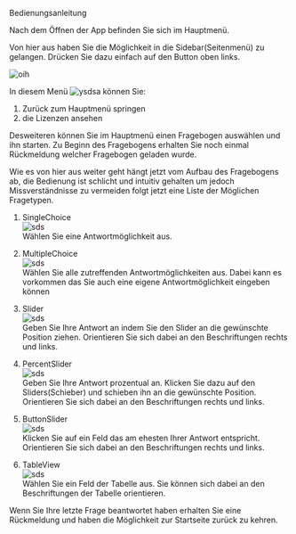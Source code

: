 Bedienungsanleitung

Nach dem Öffnen der App befinden Sie sich im Hauptmenü.

Von hier aus haben Sie die Möglichkeit in die Sidebar(Seitenmenü) zu gelangen. Drücken Sie dazu einfach auf den Button oben links. 

![oih](img/hamburger_menu.png)

In diesem Menü ![ysdsa](img/sidebar.PNG) können Sie: 

1.  Zurück zum Hauptmenü springen
2.  die Lizenzen ansehen

Desweiteren können Sie im Hauptmenü einen Fragebogen auswählen und ihn starten. Zu Beginn des Fragebogens erhalten Sie noch einmal Rückmeldung welcher Fragebogen geladen wurde.

Wie es von hier aus weiter geht hängt jetzt vom Aufbau des Fragebogens ab, die Bedienung ist schlicht und intuitiv gehalten um jedoch Missverständnisse zu vermeiden folgt jetzt eine Liste der Möglichen Fragetypen.

1. SingleChoice     
    ![sds](img/singlechoice.PNG)       
    Wählen Sie eine Antwortmöglichkeit aus.

2. MultipleChoice   
    ![sds](img/multiple_choice.PNG)   
    Wählen Sie alle zutreffenden Antwortmöglichkeiten aus. Dabei kann es vorkommen das Sie auch eine eigene Antwortmöglichkeit eingeben können

3. Slider   
    ![sds](img/normal_slider.PNG)   
    Geben Sie Ihre Antwort an indem Sie den Slider an die gewünschte Position ziehen. Orientieren Sie sich dabei an den Beschriftungen rechts und links.

4. PercentSlider   
    ![sds](img/slider.PNG)   
    Geben Sie Ihre Antwort prozentual an. Klicken Sie dazu auf den Sliders(Schieber) und schieben ihn an die gewünschte Position. Orientieren Sie sich dabei an den Beschriftungen rechts und links.

5. ButtonSlider     
    ![sds](img/button_slider.PNG)   
    Klicken Sie auf ein Feld das am ehesten Ihrer Antwort entspricht. Orientieren Sie sich dabei an den Beschriftungen rechts und links.

6. TableView    
    ![sds](img/tableview.PNG)   
    Wählen Sie ein Feld der Tabelle aus. Sie können sich dabei an den Beschriftungen der Tabelle orientieren. 


Wenn Sie Ihre letzte Frage beantwortet haben erhalten Sie eine Rückmeldung und haben die Möglichkeit zur Startseite zurück zu kehren.
